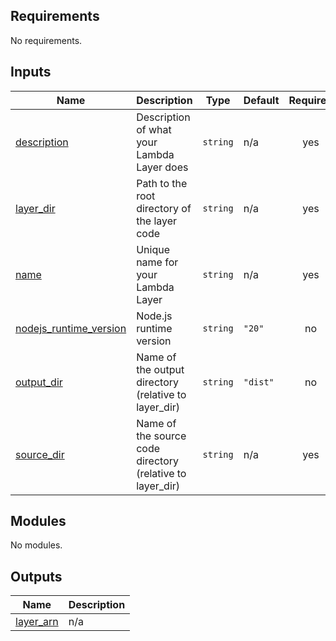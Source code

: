 <!-- BEGIN_TF_DOCS -->
<!-- markdownlint-disable -->
<!-- vale off -->

## Requirements

No requirements.
## Inputs

| Name | Description | Type | Default | Required |
|------|-------------|------|---------|:--------:|
| <a name="input_description"></a> [description](#input\_description) | Description of what your Lambda Layer does | `string` | n/a | yes |
| <a name="input_layer_dir"></a> [layer\_dir](#input\_layer\_dir) | Path to the root directory of the layer code | `string` | n/a | yes |
| <a name="input_name"></a> [name](#input\_name) | Unique name for your Lambda Layer | `string` | n/a | yes |
| <a name="input_nodejs_runtime_version"></a> [nodejs\_runtime\_version](#input\_nodejs\_runtime\_version) | Node.js runtime version | `string` | `"20"` | no |
| <a name="input_output_dir"></a> [output\_dir](#input\_output\_dir) | Name of the output directory (relative to layer\_dir) | `string` | `"dist"` | no |
| <a name="input_source_dir"></a> [source\_dir](#input\_source\_dir) | Name of the source code directory (relative to layer\_dir) | `string` | n/a | yes |
## Modules

No modules.
## Outputs

| Name | Description |
|------|-------------|
| <a name="output_layer_arn"></a> [layer\_arn](#output\_layer\_arn) | n/a |
<!-- vale on -->
<!-- markdownlint-enable -->
<!-- END_TF_DOCS -->
